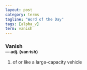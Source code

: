 ```yaml
---
layout: post
category: terms
tagline: "Word of the Day"
tags: [alpha_v]
term: vanish
---
```


<h3>Vanish<br/> <small>&mdash; adj. (van<span>&middot;</span>ish)</small></h3>
<p><ol><li>of or like a large-capacity vehicle</li>
</ol></p>
